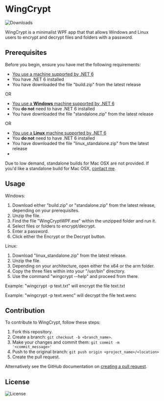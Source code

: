 # WingCrypt
![Downloads](https://img.shields.io/github/downloads/winggar/WingCrypt/total?style=for-the-badge)

WingCrypt is a minimalist WPF app that that allows Windows and Linux users to encrypt and decrypt files and folders with a password.

## Prerequisites

Before you begin, ensure you have met the following requirements:
- [You use a machine supported by .NET 6](https://github.com/dotnet/core/blob/main/release-notes/6.0/supported-os.md)
- You have .NET 6 installed
- You have downloaded the file "build.zip" from the latest release

OR

- [You use a **Windows** machine supported by .NET 6](https://github.com/dotnet/core/blob/main/release-notes/6.0/supported-os.md)
- You **do not** need to have .NET 6 installed
- You have downloaded the file "standalone.zip" from the latest release

OR

- [You use a **Linux** machine supported by .NET 6](https://github.com/dotnet/core/blob/main/release-notes/6.0/supported-os.md)
- You **do not** need to have .NET 6 installed
- You have downloaded the file "linux_standalone.zip" from the latest release
- 
Due to low demand, standalone builds for Mac OSX are not provided. If you'd like a standalone build for Mac OSX, [contact me](mailto:winggar1228@gmail.com).

## Usage

Windows:
1. Download either "build.zip" or "standalone.zip" from the latest release, depending on your prerequisites.
2. Unzip the file.
3. Find the file "WingCryptWPF.exe" within the unzipped folder and run it.
4. Select files or folders to encrypt/decrypt.
5. Enter a password.
6. Click either the Encrypt or the Decrypt button.

Linux:
1. Download "linux_standalone.zip" from the latest release.
2. Unzip the file.
3. Depending on your architecture, open either the x64 or the arm folder.
4. Copy the three files within into your "/usr/bin" directory.
5. Use the command "wingcrypt --help" and proceed from there.

Example: "wingcrypt -p text.txt" will encrypt the file text.txt

Example: "wingcrypt -p text.wenc" will decrypt the file text.wenc

## Contribution
To contribute to WingCrypt, follow these steps:

1. Fork this repository.
2. Create a branch: `git checkout -b <branch_name>`.
3. Make your changes and commit them: `git commit -m '<commit_message>'`
4. Push to the original branch: `git push origin <project_name>/<location>`
5. Create the pull request.

Alternatively see the GitHub documentation on [creating a pull request](https://help.github.com/en/github/collaborating-with-issues-and-pull-requests/creating-a-pull-request).

## License

![License](https://img.shields.io/github/license/winggar/WingCrypt?style=for-the-badge)

